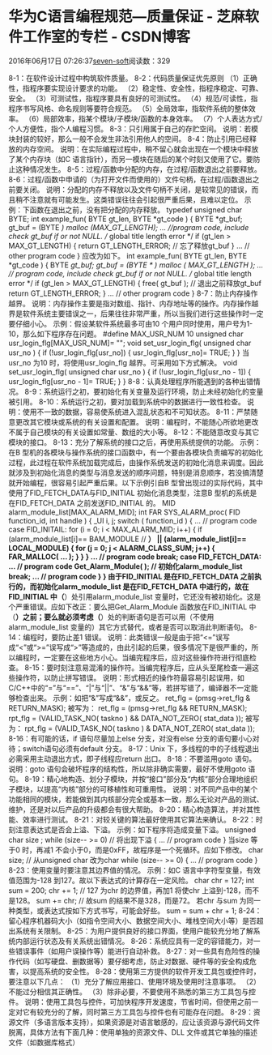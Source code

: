 
# 华为C语言编程规范—质量保证 -  芝麻软件工作室的专栏 - CSDN博客


2016年06月17日 07:26:37[seven-soft](https://me.csdn.net/softn)阅读数：329


8-1：在软件设计过程中构筑软件质量。
8-2：代码质量保证优先原则
（1）正确性，指程序要实现设计要求的功能。
（2）稳定性、安全性，指程序稳定、可靠、安全。
（3）可测试性，指程序要具有良好的可测试性。
（4）规范/可读性，指程序书写风格、命名规则等要符合规范。
（5）全局效率，指软件系统的整体效率。
（6）局部效率，指某个模块/子模块/函数的本身效率。
（7）个人表达方式/个人方便性，指个人编程习惯。
8-3：只引用属于自己的存贮空间。
说明：若模块封装的较好，那么一般不会发生非法引用他人的空间。
8-4：防止引用已经释放的内存空间。
说明：在实际编程过程中，稍不留心就会出现在一个模块中释放了某个内存块（如C 语言指针），而另一模块在随后的某个时刻又使用了它。要防止这种情况发生。
8-5：过程/函数中分配的内存，在过程/函数退出之前要释放。
8-6：过程/函数中申请的（为打开文件而使用的）文件句柄，在过程/函数退出之前要关闭。
说明：分配的内存不释放以及文件句柄不关闭，是较常见的错误，而且稍不注意就有可能发生。这类错误往往会引起很严重后果，且难以定位。
示例：下函数在退出之前，没有把分配的内存释放。
typedef unsigned char BYTE;
int example_fun( BYTE gt_len, BYTE *gt_code )
{
BYTE *gt_buf;
gt_buf = (BYTE *) malloc (MAX_GT_LENGTH);
... //program code, include check gt_buf if or not NULL.
/* global title length error */
if (gt_len > MAX_GT_LENGTH)
{
return GT_LENGTH_ERROR; // 忘了释放gt_buf
}
... // other program code
}
应改为如下。
int example_fun( BYTE gt_len, BYTE *gt_code )
{
BYTE *gt_buf;
gt_buf = (BYTE * ) malloc ( MAX_GT_LENGTH );
... // program code, include check gt_buf if or not NULL.
/* global title length error */
if (gt_len > MAX_GT_LENGTH)
{
free( gt_buf ); // 退出之前释放gt_buf
return GT_LENGTH_ERROR;
}
... // other program code
}
8-7：防止内存操作越界。
说明：内存操作主要是指对数组、指针、内存地址等的操作。内存操作越界是软件系统主要错误之一，后果往往非常严重，所以当我们进行这些操作时一定要仔细小心。
示例：假设某软件系统最多可由10 个用户同时使用，用户号为1-10，那么如下程序存在问题。
\#define MAX_USR_NUM 10
unsigned char usr_login_flg[MAX_USR_NUM]= "";
void set_usr_login_flg( unsigned char usr_no )
{
if (!usr_login_flg[usr_no])
{
usr_login_flg[usr_no]= TRUE;
}
}
当usr_no 为10 时，将使用usr_login_flg 越界。可采用如下方式解决。
void set_usr_login_flg( unsigned char usr_no )
{
if (!usr_login_flg[usr_no - 1])
{
usr_login_flg[usr_no - 1]= TRUE;
}
}
8-8：认真处理程序所能遇到的各种出错情况。
8-9：系统运行之初，要初始化有关变量及运行环境，防止未经初始化的变量被引用。
8-10：系统运行之初，要对加载到系统中的数据进行一致性检查。
说明：使用不一致的数据，容易使系统进入混乱状态和不可知状态。
8-11：严禁随意更改其它模块或系统的有关设置和配置。
说明：编程时，不能随心所欲地更改不属于自己模块的有关设置如常量、数组的大小等。
8-12：不能随意改变与其它模块的接口。
8-13：充分了解系统的接口之后，再使用系统提供的功能。
示例：在B 型机的各模块与操作系统的接口函数中，有一个要由各模块负责编写的初始化过程，此过程在软件系统加载完成后，由操作系统发送的初始化消息来调度。因此就涉及到初始化消息的类型与消息发送的顺序问题，特别是消息顺序，若没搞清楚就开始编程，很容易引起严重后果。以下示例引自B
 型曾出现过的实际代码，其中使用了FID_FETCH_DATA与FID_INITIAL 初始化消息类型，注意B 型机的系统是在FID_FETCH_DATA 之前发送FID_INITIAL 的。
MID alarm_module_list[MAX_ALARM_MID];
int FAR SYS_ALARM_proc( FID function_id, int handle )
{
_UI i, j;
switch ( function_id )
{
... // program code
case FID_INITAIL:
for (i = 0; i < MAX_ALARM_MID; i++)
{
if (alarm_module_list[i]== BAM_MODULE // **）
|| (alarm_module_list[i]== LOCAL_MODULE)
{
for (j = 0; j < ALARM_CLASS_SUM; j++)
{
FAR_MALLOC( ... );
}
}
}
... // program code
break;
case FID_FETCH_DATA:
... // program code
Get_Alarm_Module( ); // 初始化alarm_module_list
break;
... // program code
}
}
由于FID_INITIAL 是在FID_FETCH_DATA 之前执行的，而初始化alarm_module_list 是在FID_FETCH_DATA 中进行的，故在FID_INITIAL 中（**）处引用alarm_module_list
 变量时，它还没有被初始化。这是个严重错误。应如下改正：要么把Get_Alarm_Module 函数放在FID_INITIAL 中（**）之前；要么就必须考虑（**）处的判断语句是否可以用（不使用alarm_module_list 变量的）其它方式替代，或者是否可以取消此判断语句。
8-14：编程时，要防止差1 错误。
说明：此类错误一般是由于把“<=”误写成“<”或“>=”误写成“>”等造成的，由此引起的后果，很多情况下是很严重的，所以编程时，一定要在这些地方小心。当编完程序后，应对这些操作符进行彻底检查。
8-15：要时刻注意易混淆的操作符。当编完程序后，应从头至尾检查一遍这些操作符，以防止拼写错误。
说明：形式相近的操作符最容易引起误用，如C/C++中的“=”与“==”、“|”与“||”、“&”与“&&”等，若拼写错了，编译器不一定能够检查出来。
示例：如把“&”写成“&&”，或反之。
ret_flg = (pmsg->ret_flg & RETURN_MASK);
被写为：
ret_flg = (pmsg->ret_flg && RETURN_MASK);
rpt_flg = (VALID_TASK_NO( taskno ) && DATA_NOT_ZERO( stat_data ));
被写为：
rpt_flg = (VALID_TASK_NO( taskno ) & DATA_NOT_ZERO( stat_data ));
8-16：有可能的话，if 语句尽量加上else 分支，对没有else 分支的语句要小心对待；switch语句必须有default 分支。
8-17：Unix 下，多线程的中的子线程退出必需采用主动退出方式，即子线程应return 出口。
8-18：不要滥用goto 语句。
说明：goto 语句会破坏程序的结构性，所以除非确实需要，最好不使用goto 语句。
8-19：精心地构造、划分子模块，并按“接口”部分及“内核”部分合理地组织子模块，以提高“内核”部分的可移植性和可重用性。
说明：对不同产品中的某个功能相同的模块，若能做到其内核部分完全或基本一致，那么无论对产品的测试、维护，还是对以后产品的升级都会有很大帮助。
8-20：精心构造算法，并对其性能、效率进行测试。
8-21：对较关键的算法最好使用其它算法来确认。
8-22：时刻注意表达式是否会上溢、下溢。
示例：如下程序将造成变量下溢。
unsigned char size ;
while (size-- >= 0) // 将出现下溢
{
... // program code
}
当size 等于0 时，再减1 不会小于0，而是0xFF，故程序是一个死循环。应如下修改。
char size; // 从unsigned char 改为char
while (size-- >= 0)
{
... // program code
}
8-23：使用变量时要注意其边界值的情况。
示例：如C 语言中字符型变量，有效值范围为-128 到127。故以下表达式的计算存在一定风险。
char chr = 127;
int sum = 200;
chr += 1; // 127 为chr 的边界值，再加1 将使chr 上溢到-128，而不是128。
sum += chr; // 故sum 的结果不是328，而是72。
若chr 与sum 为同一种类型，或表达式按如下方式书写，可能会好些。
sum = sum + chr + 1;
8-24：留心程序机器码大小（如指令空间大小、数据空间大小、堆栈空间大小等）是否超出系统有关限制。
8-25：为用户提供良好的接口界面，使用户能较充分地了解系统内部运行状态及有关系统出错情况。
8-26：系统应具有一定的容错能力，对一些错误事件（如用户误操作等）能进行自动补救。
8-27：对一些具有危险性的操作代码（如写硬盘、删数据等）要仔细考虑，防止对数据、硬件等的安全构成危害，以提高系统的安全性。
8-28：使用第三方提供的软件开发工具包或控件时，要注意以下几点：
（1）充分了解应用接口、使用环境及使用时注意事项。
（2）不能过分相信其正确性。
（3）除非必要，不要使用不熟悉的第三方工具包与控件。
说明：使用工具包与控件，可加快程序开发速度，节省时间，但使用之前一定对它有较充分的了解，同时第三方工具包与控件也有可能存在问题。
8-29：资源文件（多语言版本支持），如果资源是对语言敏感的，应让该资源与源代码文件脱离，具体方法有下面几种：使用单独的资源文件、DLL 文件或其它单独的描述文件（如数据库格式）

